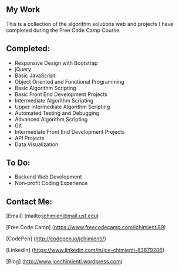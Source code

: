 ## My Work

This is a collection of the algorithm solutions web and projects I have completed during the Free Code Camp Course. 


## Completed:  

* Responsive Design with Bootstrap
* jQuery
* Basic JavaScript
* Object Oriented and Functional Programming
* Basic Algorithm Scripting
* Basic Front End Development Projects
* Intermediate Algorithm Scripting
* Upper Intermediate Algorithm Scripting
* Automated Testing and Debugging
* Advanced Algorithm Scripting
* Git
* Intermediate Front End Development Projects
* API Projects
* Data Visualization

## To Do:
  * Backend Web Development
  * Non-profit Coding Experience


## Contact Me:

[Email] (mailto:jchimien@mail.usf.edu)

[Free Code Camp] (https://www.freecodecamp.com/jchimienti89)

[CodePen] (http://codepen.io/jchimienti/)

[LinkedIn] (https://www.linkedin.com/in/joe-chimienti-83879286)

[Blog] (http://www.joechimienti.wordpress.com)

